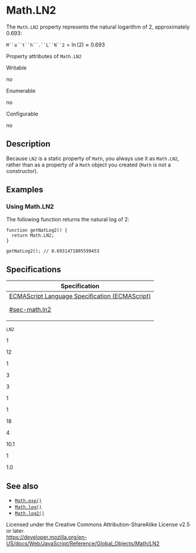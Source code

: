 # Math.LN2

The `Math.LN2` property represents the natural logarithm of 2, approximately 0.693:

` M``a``t``h``.``L``N``2 ` = ln (2) ≈ 0.693

Property attributes of `Math.LN2`

Writable

no

Enumerable

no

Configurable

no

## Description

Because `LN2` is a static property of `Math`, you always use it as `Math.LN2`, rather than as a property of a `Math` object you created (`Math` is not a constructor).

## Examples

### Using Math.LN2

The following function returns the natural log of 2:

    function getNatLog2() {
      return Math.LN2;
    }

    getNatLog2(); // 0.6931471805599453

## Specifications

<table><thead><tr class="header"><th>Specification</th></tr></thead><tbody><tr class="odd"><td><a href="https://tc39.es/ecma262/#sec-math.ln2">ECMAScript Language Specification (ECMAScript) 
<br/>

<span class="small">#sec-math.ln2</span></a></td></tr></tbody></table>

`LN2`

1

12

1

3

3

1

1

18

4

10.1

1

1.0

## See also

-   [`Math.exp()`](exp)
-   [`Math.log()`](log)
-   [`Math.log2()`](log2)

 
Licensed under the Creative Commons Attribution-ShareAlike License v2.5 or later.  
<a href="https://developer.mozilla.org/en-US/docs/Web/JavaScript/Reference/Global_Objects/Math/LN2" class="_attribution-link">https://developer.mozilla.org/en-US/docs/Web/JavaScript/Reference/Global_Objects/Math/LN2</a>
